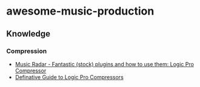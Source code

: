 # awesome-music-production

## Knowledge

### Compression
- [Music Radar - Fantastic (stock) plugins and how to use them: Logic Pro Compressor ](https://www.musicradar.com/how-to/stock-plugins-logic-compressor)
- [Definative Guide to Logic Pro Compressors](https://www.jameszproductions.com/production-help/logic-compressors-explained)